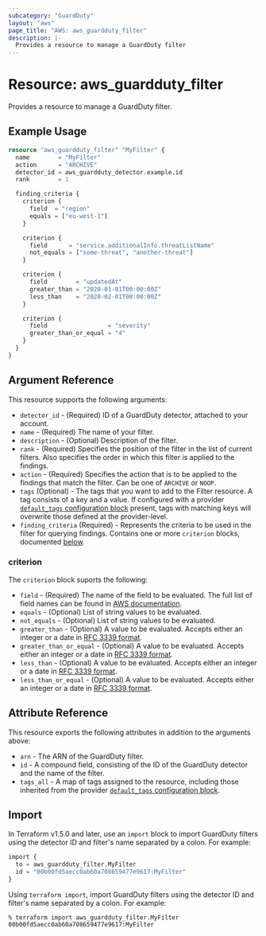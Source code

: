 ```yaml
---
subcategory: "GuardDuty"
layout: "aws"
page_title: "AWS: aws_guardduty_filter"
description: |-
  Provides a resource to manage a GuardDuty filter
---
```


# Resource: aws_guardduty_filter

Provides a resource to manage a GuardDuty filter.

## Example Usage

```terraform
resource "aws_guardduty_filter" "MyFilter" {
  name        = "MyFilter"
  action      = "ARCHIVE"
  detector_id = aws_guardduty_detector.example.id
  rank        = 1

  finding_criteria {
    criterion {
      field  = "region"
      equals = ["eu-west-1"]
    }

    criterion {
      field      = "service.additionalInfo.threatListName"
      not_equals = ["some-threat", "another-threat"]
    }

    criterion {
      field        = "updatedAt"
      greater_than = "2020-01-01T00:00:00Z"
      less_than    = "2020-02-01T00:00:00Z"
    }

    criterion {
      field                 = "severity"
      greater_than_or_equal = "4"
    }
  }
}
```

## Argument Reference

This resource supports the following arguments:

* `detector_id` - (Required) ID of a GuardDuty detector, attached to your account.
* `name` - (Required) The name of your filter.
* `description` - (Optional) Description of the filter.
* `rank` - (Required) Specifies the position of the filter in the list of current filters. Also specifies the order in which this filter is applied to the findings.
* `action` - (Required) Specifies the action that is to be applied to the findings that match the filter. Can be one of `ARCHIVE` or `NOOP`.
* `tags` (Optional) - The tags that you want to add to the Filter resource. A tag consists of a key and a value. If configured with a provider [`default_tags` configuration block](https://registry.terraform.io/providers/hashicorp/aws/latest/docs#default_tags-configuration-block) present, tags with matching keys will overwrite those defined at the provider-level.
* `finding_criteria` (Required) - Represents the criteria to be used in the filter for querying findings. Contains one or more `criterion` blocks, documented [below](#criterion).

### criterion

The `criterion` block suports the following:

* `field` - (Required) The name of the field to be evaluated. The full list of field names can be found in [AWS documentation](https://docs.aws.amazon.com/guardduty/latest/ug/guardduty_filter-findings.html#filter_criteria).
* `equals` - (Optional) List of string values to be evaluated.
* `not_equals` - (Optional) List of string values to be evaluated.
* `greater_than` - (Optional) A value to be evaluated. Accepts either an integer or a date in [RFC 3339 format](https://tools.ietf.org/html/rfc3339#section-5.8).
* `greater_than_or_equal` - (Optional) A value to be evaluated. Accepts either an integer or a date in [RFC 3339 format](https://tools.ietf.org/html/rfc3339#section-5.8).
* `less_than` - (Optional) A value to be evaluated. Accepts either an integer or a date in [RFC 3339 format](https://tools.ietf.org/html/rfc3339#section-5.8).
* `less_than_or_equal` - (Optional) A value to be evaluated. Accepts either an integer or a date in [RFC 3339 format](https://tools.ietf.org/html/rfc3339#section-5.8).

## Attribute Reference

This resource exports the following attributes in addition to the arguments above:

* `arn` - The ARN of the GuardDuty filter.
* `id` - A compound field, consisting of the ID of the GuardDuty detector and the name of the filter.
* `tags_all` - A map of tags assigned to the resource, including those inherited from the provider [`default_tags` configuration block](https://registry.terraform.io/providers/hashicorp/aws/latest/docs#default_tags-configuration-block).

## Import

In Terraform v1.5.0 and later, use an `import` block to import GuardDuty filters using the detector ID and filter's name separated by a colon. For example:

```terraform
import {
  to = aws_guardduty_filter.MyFilter
  id = "00b00fd5aecc0ab60a708659477e9617:MyFilter"
}
```

Using `terraform import`, import GuardDuty filters using the detector ID and filter's name separated by a colon. For example:

```console
% terraform import aws_guardduty_filter.MyFilter 00b00fd5aecc0ab60a708659477e9617:MyFilter
```

